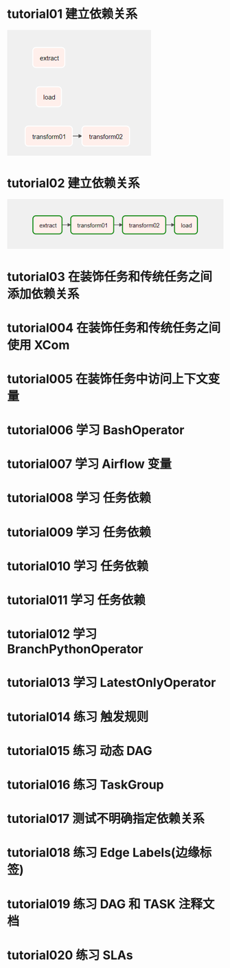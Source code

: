 # tutorial01 建立依赖关系
![建立依赖关系](../images/tutorial_taskflow_api_etl_001.png)
# tutorial02 建立依赖关系
![建立依赖关系](../images/tutorial_taskflow_api_etl_002.png)
# tutorial03 在装饰任务和传统任务之间添加依赖关系
# tutorial004 在装饰任务和传统任务之间使用 XCom
# tutorial005 在装饰任务中访问上下文变量
# tutorial006 学习 BashOperator
# tutorial007 学习 Airflow 变量
# tutorial008 学习 任务依赖
# tutorial009 学习 任务依赖
# tutorial010 学习 任务依赖
# tutorial011 学习 任务依赖
# tutorial012 学习 BranchPythonOperator
# tutorial013 学习 LatestOnlyOperator
# tutorial014 练习 触发规则
# tutorial015 练习 动态 DAG
# tutorial016 练习 TaskGroup
# tutorial017 测试不明确指定依赖关系
# tutorial018 练习 Edge Labels(边缘标签)
# tutorial019 练习 DAG 和 TASK 注释文档
# tutorial020 练习 SLAs
